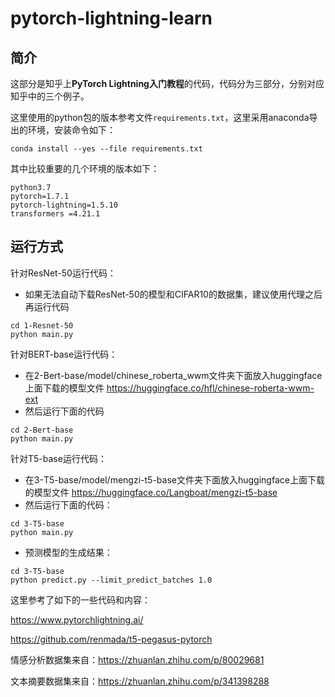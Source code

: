 # pytorch-lightning-learn

## 简介

这部分是知乎上**PyTorch Lightning入门教程**的代码，代码分为三部分，分别对应知乎中的三个例子。

这里使用的python包的版本参考文件`requirements.txt`，这里采用anaconda导出的环境，安装命令如下：

```
conda install --yes --file requirements.txt
```

其中比较重要的几个环境的版本如下：
```
python3.7
pytorch=1.7.1
pytorch-lightning=1.5.10
transformers =4.21.1
```

## 运行方式

针对ResNet-50运行代码：
- 如果无法自动下载ResNet-50的模型和CIFAR10的数据集，建议使用代理之后再运行代码

```
cd 1-Resnet-50
python main.py
```

针对BERT-base运行代码：

- 在2-Bert-base/model/chinese_roberta_wwm文件夹下面放入huggingface上面下载的模型文件
https://huggingface.co/hfl/chinese-roberta-wwm-ext
- 然后运行下面的代码
```
cd 2-Bert-base
python main.py
```

针对T5-base运行代码：

- 在3-T5-base/model/mengzi-t5-base文件夹下面放入huggingface上面下载的模型文件
https://huggingface.co/Langboat/mengzi-t5-base
- 然后运行下面的代码：
```
cd 3-T5-base
python main.py
```
- 预测模型的生成结果：
```
cd 3-T5-base
python predict.py --limit_predict_batches 1.0
```



这里参考了如下的一些代码和内容：

https://www.pytorchlightning.ai/

https://github.com/renmada/t5-pegasus-pytorch

情感分析数据集来自：https://zhuanlan.zhihu.com/p/80029681

文本摘要数据集来自：https://zhuanlan.zhihu.com/p/341398288
